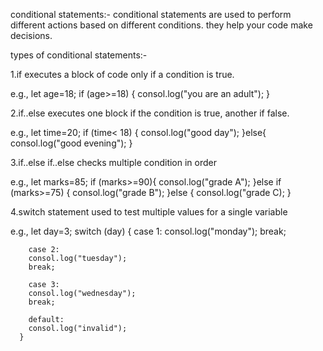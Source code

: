conditional statements:-
 conditional statements are used to perform different actions based on different conditions. they help your code make decisions.

 types of conditional statements:-

 1.if 
 executes a block of code only if a condition is true.

 e.g., let age=18;
       if (age>=18) {
        consol.log("you are an adult");
       }

2.if..else
executes one block if the condition is true, another if false.

e.g., let time=20;
      if (time< 18) {
        consol.log("good day");
      }else{
        consol.log("good evening");
      }

3.if..else if..else
checks multiple condition in order

e.g., let marks=85;
      if (marks>=90){
        consol.log("grade A");
      }else if (marks>=75) {
        consol.log("grade B");
      }else {
        consol.log("grade C);
      }

4.switch statement
used to test multiple values for a single variable

e.g., let day=3;
      switch (day) {
        case 1:
        consol.log("monday");
        break;

        case 2:
        consol.log("tuesday");
        break;

        case 3:
        consol.log("wednesday");
        break;

        default:
        consol.log("invalid");
      }
